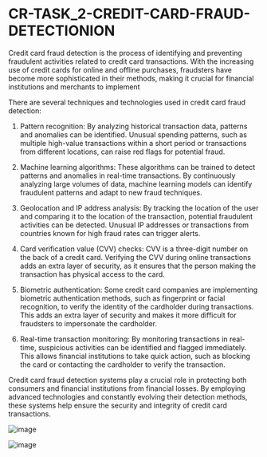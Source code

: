 # CR-TASK_2-CREDIT-CARD-FRAUD-DETECTIONION
Credit card fraud detection is the process of identifying and preventing fraudulent activities related to credit card transactions. With the increasing use of credit cards for online and offline purchases, fraudsters have become more sophisticated in their methods, making it crucial for financial institutions and merchants to implement 

There are several techniques and technologies used in credit card fraud detection:

1. Pattern recognition: By analyzing historical transaction data, patterns and anomalies can be identified. Unusual spending patterns, such as multiple high-value transactions within a short period or transactions from different locations, can raise red flags for potential fraud.

2. Machine learning algorithms: These algorithms can be trained to detect patterns and anomalies in real-time transactions. By continuously analyzing large volumes of data, machine learning models can identify fraudulent patterns and adapt to new fraud techniques.

3. Geolocation and IP address analysis: By tracking the location of the user and comparing it to the location of the transaction, potential fraudulent activities can be detected. Unusual IP addresses or transactions from countries known for high fraud rates can trigger alerts.

4. Card verification value (CVV) checks: CVV is a three-digit number on the back of a credit card. Verifying the CVV during online transactions adds an extra layer of security, as it ensures that the person making the transaction has physical access to the card.

5. Biometric authentication: Some credit card companies are implementing biometric authentication methods, such as fingerprint or facial recognition, to verify the identity of the cardholder during transactions. This adds an extra layer of security and makes it more difficult for fraudsters to impersonate the cardholder.

6. Real-time transaction monitoring: By monitoring transactions in real-time, suspicious activities can be identified and flagged immediately. This allows financial institutions to take quick action, such as blocking the card or contacting the cardholder to verify the transaction.

Credit card fraud detection systems play a crucial role in protecting both consumers and financial institutions from financial losses. By employing advanced technologies and constantly evolving their detection methods, these systems help ensure the security and integrity of credit card transactions.

![image](https://github.com/SURENDRAREDDY0/CR-TASK_2-CREDIT-CARD-FRAUD-DETECTIONION/assets/128321431/7cfc9940-81bf-44ed-a860-4e962fec27b3)

![image](https://github.com/SURENDRAREDDY0/CR-TASK_2-CREDIT-CARD-FRAUD-DETECTIONION/assets/128321431/ef67bcd1-5d69-4f4b-b49a-44681d76b9be)

